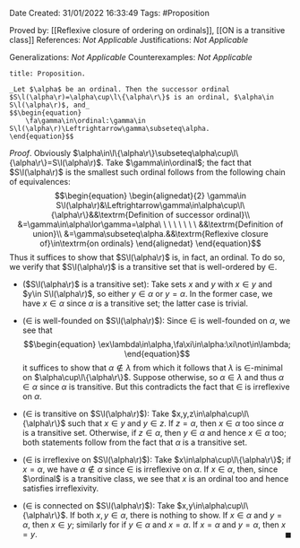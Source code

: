 <div class="topSpace"></div>

Date Created: 31/01/2022 16:33:49
Tags: #Proposition

Proved by: [[Reflexive closure of ordering on ordinals]],  [[ON is a transitive class]]
References: _Not Applicable_
Justifications: _Not Applicable_

Generalizations: _Not Applicable_
Counterexamples: _Not Applicable_

``` ad-Proposition
title: Proposition.

_Let $\alpha$ be an ordinal. Then the successor ordinal $S\l(\alpha\r)=\alpha\cup\l\{\alpha\r\}$ is an ordinal, $\alpha\in S\l(\alpha\r)$, and_
$$\begin{equation}
    \fa\gamma\in\ordinal:\gamma\in S\l(\alpha\r)\Leftrightarrow\gamma\subseteq\alpha.
\end{equation}$$

```

_Proof_. Obviously $\alpha\in\l\{\alpha\r\}\subseteq\alpha\cup\l\{\alpha\r\}=S\l(\alpha\r)$. Take $\gamma\in\ordinal$; the fact that $S\l(\alpha\r)$ is the smallest such ordinal follows from the following chain of equivalences:
$$\begin{equation}
    \begin{alignedat}{2}
        \gamma\in S\l(\alpha\r)&\Leftrightarrow\gamma\in\alpha\cup\l\{\alpha\r\}&&\textrm{Definition of successor ordinal}\\
        &=\gamma\in\alpha\lor\gamma=\alpha\ \ \ \ \ \ \ \ &&\textrm{Definition of union}\\
        &=\gamma\subseteq\alpha.&&\textrm{Reflexive closure of}\in\textrm{on ordinals}
    \end{alignedat}
\end{equation}$$
Thus it suffices to show that $S\l(\alpha\r)$ is, in fact, an ordinal. To do so, we verify that $S\l(\alpha\r)$ is a transitive set that is well-ordered by $\in$.
* ($S\l(\alpha\r)$ is a transitive set): Take sets $x$ and $y$ with $x\in y$ and $y\in S\l(\alpha\r)$, so either $y\in\alpha$ or $y=\alpha$. In the former case, we have $x\in\alpha$ since $\alpha$ is a transitive set; the latter case is trivial.

* ($\in$ is well-founded on $S\l(\alpha\r)$): Since $\in$ is well-founded on $\alpha$, we see that
$$\begin{equation}
    \ex\lambda\in\alpha,\fa\xi\in\alpha:\xi\not\in\lambda;
\end{equation}$$
it suffices to show that $\alpha\not\in\lambda$ from which it follows that $\lambda$ is $\in$-minimal on $\alpha\cup\l\{\alpha\r\}$. Suppose otherwise, so $\alpha\in\lambda$ and thus $\alpha\in\alpha$ since $\alpha$ is transitive. But this contradicts the fact that $\in$ is irreflexive on $\alpha$.
* ($\in$ is transitive on $S\l(\alpha\r)$): Take $x,y,z\in\alpha\cup\l\{\alpha\r\}$ such that $x\in y$ and $y\in z$. If $z=\alpha$, then $x\in\alpha$ too since $\alpha$ is a transitive set. Otherwise, if $z\in\alpha$, then $y\in\alpha$ and hence $x\in\alpha$ too; both statements follow from the fact that $\alpha$ is a transitive set.
* ($\in$ is irreflexive on $S\l(\alpha\r)$): Take $x\in\alpha\cup\l\{\alpha\r\}$; if $x=\alpha$, we have $\alpha\not\in\alpha$ since $\in$ is irreflexive on $\alpha$. If $x\in\alpha$, then, since $\ordinal$ is a transitive class, we see that $x$ is an ordinal too and hence satisfies irreflexivity.
* ($\in$ is connected on $S\l(\alpha\r)$): Take $x,y\in\alpha\cup\l\{\alpha\r\}$. If both $x,y\in\alpha$, there is nothing to show. If $x\in\alpha$ and $y=\alpha$, then $x\in y$; similarly for if $y\in\alpha$ and $x=\alpha$. If $x=\alpha$ and $y=\alpha$, then $x=y$.<span style="float:right;">$\blacksquare$</span>
